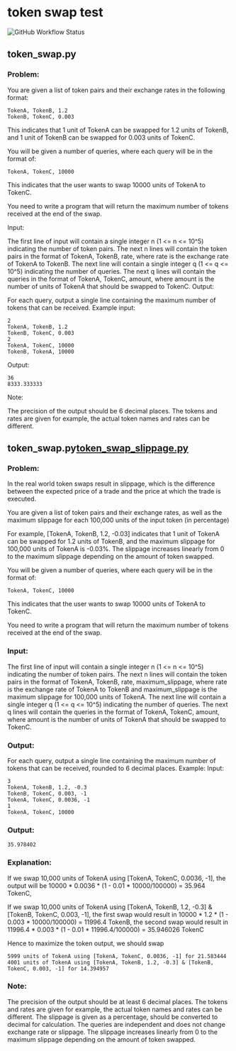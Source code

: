 # token swap test 

![GitHub Workflow Status](https://img.shields.io/github/actions/workflow/status/scrobot/token-swap/python-app.yml?style=plastic)

## token_swap.py

### Problem:

You are given a list of token pairs and their exchange rates in the following format:

```
TokenA, TokenB, 1.2
TokenB, TokenC, 0.003
```

This indicates that 1 unit of TokenA can be swapped for 1.2 units of TokenB, and 1 unit of TokenB can be swapped for 0.003 units of TokenC.

You will be given a number of queries, where each query will be in the format of:

```
TokenA, TokenC, 10000
```

This indicates that the user wants to swap 10000 units of TokenA to TokenC.

You need to write a program that will return the maximum number of tokens received at the end of the swap.

Input:

The first line of input will contain a single integer n (1 <= n <= 10^5) indicating the number of token pairs.
The next n lines will contain the token pairs in the format of TokenA, TokenB, rate, where rate is the exchange rate of TokenA to TokenB.
The next line will contain a single integer q (1 <= q <= 10^5) indicating the number of queries.
The next q lines will contain the queries in the format of TokenA, TokenC, amount, where amount is the number of units of TokenA that should be swapped to TokenC.
Output:

For each query, output a single line containing the maximum number of tokens that can be received.
Example input:
```
2
TokenA, TokenB, 1.2
TokenB, TokenC, 0.003
2
TokenA, TokenC, 10000
TokenB, TokenA, 10000
```

Output:
```
36
8333.333333
```

Note:

The precision of the output should be 6 decimal places.
The tokens and rates are given for example, the actual token names and rates can be different.


## token_swap.py[token_swap_slippage.py](token_swap_slippage.py)

### Problem:

In the real world token swaps result in slippage, which is the difference between the expected price of a trade and the price at which the trade is executed.

You are given a list of token pairs and their exchange rates, as well as the maximum slippage for each 100,000 units of the input token (in percentage)

For example, [TokenA, TokenB, 1.2, -0.03] indicates that 1 unit of TokenA can be swapped for 1.2 units of TokenB, and the maximum slippage for 100,000 units of TokenA is -0.03%. The slippage increases linearly from 0 to the maximum slippage depending on the amount of token swapped.

You will be given a number of queries, where each query will be in the format of:

```
TokenA, TokenC, 10000
```

This indicates that the user wants to swap 10000 units of TokenA to TokenC.

You need to write a program that will return the maximum number of tokens received at the end of the swap.

### Input:

The first line of input will contain a single integer n (1 <= n <= 10^5) indicating the number of token pairs.
The next n lines will contain the token pairs in the format of TokenA, TokenB, rate, maximum_slippage, where rate is the exchange rate of TokenA to TokenB and maximum_slippage is the maximum slippage for 100,000 units of TokenA.
The next line will contain a single integer q (1 <= q <= 10^5) indicating the number of queries.
The next q lines will contain the queries in the format of TokenA, TokenC, amount, where amount is the number of units of TokenA that should be swapped to TokenC.

### Output:

For each query, output a single line containing the maximum number of tokens that can be received, rounded to 6 decimal places.
Example:
Input:
```
3
TokenA, TokenB, 1.2, -0.3
TokenB, TokenC, 0.003, -1
TokenA, TokenC, 0.0036, -1
1
TokenA, TokenC, 10000
```

### Output:
```
35.978402
```

### Explanation:

If we swap 10,000 units of TokenA using [TokenA, TokenC, 0.0036, -1], the output will be 10000 * 0.0036 * (1 - 0.01 * 10000/100000) = 35.964 TokenC,

If we swap 10,000 units of TokenA using [TokenA, TokenB, 1.2, -0.3] & [TokenB, TokenC, 0.003, -1],
the first swap would result in 10000 * 1.2 * (1 - 0.003 * 10000/100000) = 11996.4 TokenB,
the second swap would result in 11996.4 * 0.003 * (1 - 0.01 * 11996.4/100000) = 35.946026 TokenC

Hence to maximize the token output, we should swap

```
5999 units of TokenA using [TokenA, TokenC, 0.0036, -1] for 21.583444
4001 units of TokenA using [TokenA, TokenB, 1.2, -0.3] & [TokenB, TokenC, 0.003, -1] for 14.394957
```


### Note:

The precision of the output should be at least 6 decimal places.
The tokens and rates are given for example, the actual token names and rates can be different.
The slippage is given as a percentage, should be converted to decimal for calculation.
The queries are independent and does not change exchange rate or slippage.
The slippage increases linearly from 0 to the maximum slippage depending on the amount of token swapped.